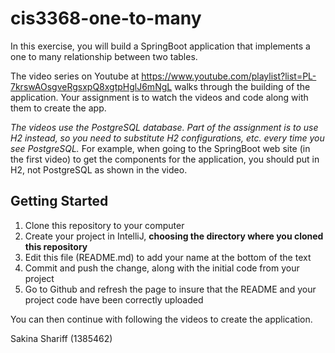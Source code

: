 # cis3368-one-to-many
In this exercise, you will build a SpringBoot application that implements a one to many relationship between two tables.

The video series on Youtube at https://www.youtube.com/playlist?list=PL-7krswAOsgveRgsxpQ8xgtpHglJ6mNgL walks through the building of the application. Your assignment is to watch the videos and code along with them to create the app. 

*The videos use the PostgreSQL database. Part of the assignment is to use H2 instead, so you need to substitute H2 configurations, etc. every time you see PostgreSQL.* For example, when going to the SpringBoot web site (in the first video) to get the components for the application, you should put in H2, not PostgreSQL as shown in the video.

## Getting Started

1) Clone this repository to your computer
2) Create your project in IntelliJ, **choosing the directory where you cloned this repository**
3) Edit this file (README.md) to add your name at the bottom of the text
4) Commit and push the change, along with the initial code from your project
5) Go to Github and refresh the page to insure that the README and your project code have been correctly uploaded

You can then continue with following the videos to create the application.

Sakina Shariff
(1385462)